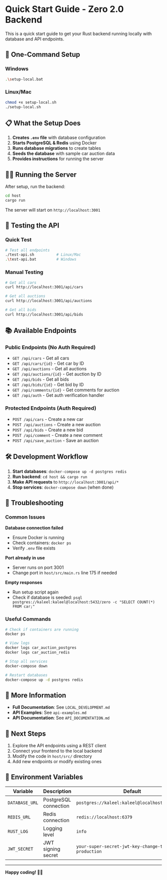 # Quick Start Guide - Zero 2.0 Backend

This is a quick start guide to get your Rust backend running locally with database and API endpoints.

## 🚀 One-Command Setup

### Windows
```bash
.\setup-local.bat
```

### Linux/Mac
```bash
chmod +x setup-local.sh
./setup-local.sh
```

## 📋 What the Setup Does

1. **Creates `.env` file** with database configuration
2. **Starts PostgreSQL & Redis** using Docker
3. **Runs database migrations** to create tables
4. **Seeds the database** with sample car auction data
5. **Provides instructions** for running the server

## 🏃‍♂️ Running the Server

After setup, run the backend:
```bash
cd host
cargo run
```

The server will start on `http://localhost:3001`

## 🧪 Testing the API

### Quick Test
```bash
# Test all endpoints
./test-api.sh          # Linux/Mac
.\test-api.bat         # Windows
```

### Manual Testing
```bash
# Get all cars
curl http://localhost:3001/api/cars

# Get all auctions
curl http://localhost:3001/api/auctions

# Get all bids
curl http://localhost:3001/api/bids
```

## 📚 Available Endpoints

### Public Endpoints (No Auth Required)
- `GET /api/cars` - Get all cars
- `GET /api/cars/{id}` - Get car by ID
- `GET /api/auctions` - Get all auctions
- `GET /api/auctions/{id}` - Get auction by ID
- `GET /api/bids` - Get all bids
- `GET /api/bids/{id}` - Get bid by ID
- `GET /api/comments/{id}` - Get comments for auction
- `GET /api/auth` - Get auth verification handler

### Protected Endpoints (Auth Required)
- `POST /api/cars` - Create a new car
- `POST /api/auctions` - Create a new auction
- `POST /api/bids` - Create a new bid
- `POST /api/comment` - Create a new comment
- `POST /api/save_auction` - Save an auction

## 🛠️ Development Workflow

1. **Start databases**: `docker-compose up -d postgres redis`
2. **Run backend**: `cd host && cargo run`
3. **Make API requests** to `http://localhost:3001/api/*`
4. **Stop services**: `docker-compose down` (when done)

## 🔧 Troubleshooting

### Common Issues

**Database connection failed**
- Ensure Docker is running
- Check containers: `docker ps`
- Verify `.env` file exists

**Port already in use**
- Server runs on port 3001
- Change port in `host/src/main.rs` line 175 if needed

**Empty responses**
- Run setup script again
- Check if database is seeded: `psql postgres://kaleel:kaleel@localhost:5432/zero -c "SELECT COUNT(*) FROM car;"`

### Useful Commands

```bash
# Check if containers are running
docker ps

# View logs
docker logs car_auction_postgres
docker logs car_auction_redis

# Stop all services
docker-compose down

# Restart databases
docker-compose up -d postgres redis
```

## 📖 More Information

- **Full Documentation**: See `LOCAL_DEVELOPMENT.md`
- **API Examples**: See `api-examples.md`
- **API Documentation**: See `API_DOCUMENTATION.md`

## 🎯 Next Steps

1. Explore the API endpoints using a REST client
2. Connect your frontend to the local backend
3. Modify the code in `host/src/` directory
4. Add new endpoints or modify existing ones

## 🔐 Environment Variables

| Variable | Description | Default |
|----------|-------------|---------|
| `DATABASE_URL` | PostgreSQL connection | `postgres://kaleel:kaleel@localhost:5432/zero` |
| `REDIS_URL` | Redis connection | `redis://localhost:6379` |
| `RUST_LOG` | Logging level | `info` |
| `JWT_SECRET` | JWT signing secret | `your-super-secret-jwt-key-change-this-in-production` |

---

**Happy coding! 🚗💨** 